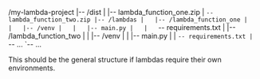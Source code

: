 /my-lambda-project
|-- /dist
|   |-- lambda_function_one.zip
|   `-- lambda_function_two.zip
|-- /lambdas
|   |-- /lambda_function_one
|   |   |-- /venv
|   |   |-- main.py
|   |   `-- requirements.txt
|   |-- /lambda_function_two
|   |   |-- /venv
|   |   |-- main.py
|   |   `-- requirements.txt
|   `-- ...
`-- ...


This should be the general structure if lambdas require their own environments.